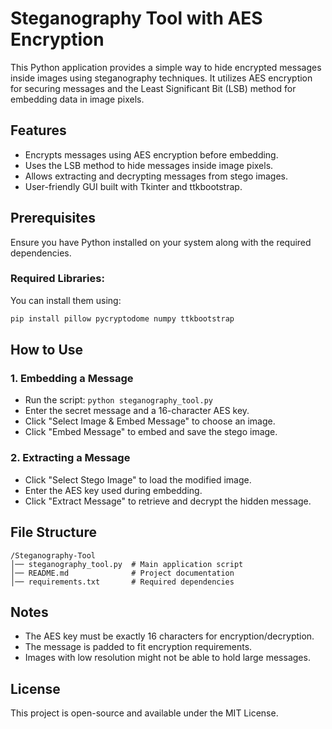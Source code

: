 # Steganography Tool with AES Encryption

This Python application provides a simple way to hide encrypted messages inside images using steganography techniques. It utilizes AES encryption for securing messages and the Least Significant Bit (LSB) method for embedding data in image pixels.

## Features
- Encrypts messages using AES encryption before embedding.
- Uses the LSB method to hide messages inside image pixels.
- Allows extracting and decrypting messages from stego images.
- User-friendly GUI built with Tkinter and ttkbootstrap.

## Prerequisites
Ensure you have Python installed on your system along with the required dependencies.

### Required Libraries:
You can install them using:
```sh
pip install pillow pycryptodome numpy ttkbootstrap
```

## How to Use

### 1. Embedding a Message
- Run the script: `python steganography_tool.py`
- Enter the secret message and a 16-character AES key.
- Click "Select Image & Embed Message" to choose an image.
- Click "Embed Message" to embed and save the stego image.

### 2. Extracting a Message
- Click "Select Stego Image" to load the modified image.
- Enter the AES key used during embedding.
- Click "Extract Message" to retrieve and decrypt the hidden message.

## File Structure
```
/Steganography-Tool
│── steganography_tool.py  # Main application script
│── README.md              # Project documentation
│── requirements.txt       # Required dependencies
```

## Notes
- The AES key must be exactly 16 characters for encryption/decryption.
- The message is padded to fit encryption requirements.
- Images with low resolution might not be able to hold large messages.

## License
This project is open-source and available under the MIT License.
